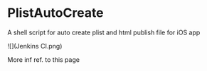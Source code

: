 # PlistAutoCreate
A shell script for auto create plist and html publish file for iOS app

![](Jenkins CI.png)

More inf ref. to this page 
